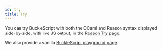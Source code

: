 ```yaml
---
id: try
title: Try
---
```


You can try BuckleScript with both the OCaml and Reason syntax displayed side-by-side, with live JS output, in the [Reason Try page](https://reasonml.github.io/try/).

We also provide a vanilla [BuckleScript playground page](https://bucklescript.github.io/bucklescript-playground/index.html).
